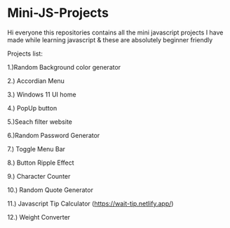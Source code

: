 # Mini-JS-Projects

Hi everyone this repositories contains all the mini javascript projects I have made while learning javascript & these are absolutely beginner friendly


Projects list:

1.)Random Background color generator

2.) Accordian Menu 

3.) Windows 11 UI home

4.) PopUp button

5.)Seach filter website

6.)Random Password Generator 

7.) Toggle Menu Bar

8.) Button Ripple Effect

9.) Character Counter 

10.) Random Quote Generator 

11.) Javascript Tip Calculator (https://wait-tip.netlify.app/)

12.) Weight Converter
